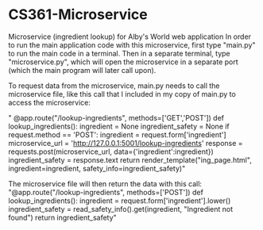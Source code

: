 # CS361-Microservice
Microservice (ingredient lookup) for Alby's World web application
In order to run the main application code with this microservice, first type "main.py" to run the main code in a terminal. Then
in a separate terminal, type "microservice.py", which will open the microservice in a separate port (which the main program will
later call upon).

To request data from the microservice, main.py needs to call the microservice file, like this call that I included in my copy of main.py to access the microservice:

" @app.route("/lookup-ingredients", methods=['GET','POST'])
def lookup_ingredients():
    ingredient = None
    ingredient_safety = None
    if request.method == 'POST':
        ingredient = request.form['ingredient']
        microservice_url = 'http://127.0.0.1:5001/lookup-ingredients'
        response = requests.post(microservice_url, data={'ingredient':ingredient})
        ingredient_safety = response.text
    return render_template("ing_page.html", ingredient=ingredient, safety_info=ingredient_safety)"

The microservice file will then return the data with this call:
"@app.route("/lookup-ingredients", methods=['POST'])
def lookup_ingredients():
    ingredient = request.form['ingredient'].lower()
    ingredient_safety = read_safety_info().get(ingredient, "Ingredient not found")
    return ingredient_safety"
